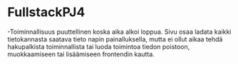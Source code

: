 # FullstackPJ4

-Toiminnallisuus puuttellinen koska aika alkoi loppua. Sivu osaa ladata kaikki tietokannasta saatava tieto napin painalluksella, mutta ei ollut aikaa tehdä hakupalkista
toiminnallista tai luoda toimintoa tiedon poistoon, muokkaamiseen tai lisäämiseen frontendin kautta.
